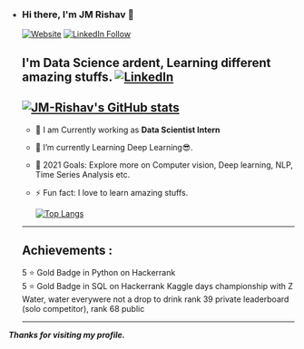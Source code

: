 - ### Hi there, I'm JM Rishav 👋

  [![Website](https://img.shields.io/badge/JM--Rishav-IN-brightgreen)](https://www.linkedin.com/in/rishav-kumar-b9b856171/)
  [![LinkedIn Follow](https://img.shields.io/badge/Follow%20JM__Rishav-IN-blue)](https://twitter.com/intent/follow?original_referer=https%3A%2F%2Fgithub.com%2FcodeSTACKr&screen_name=codeSTACKr)

  ## I'm Data Science ardent, Learning different amazing stuffs. [![LinkedIn](https://img.shields.io/badge/linkedin-%230077B5.svg?style=for-the-badge&logo=linkedin&logoColor=white)](https://www.linkedin.com/in/rishav-kumar-b9b856171/)
    [![JM-Rishav's GitHub stats](https://github-readme-stats.vercel.app/api?username=JM-Rishav&show_icons=true&theme=algolia)](https://github.com/JM-Rishav/github-readme-stats)
  ---

  * 🔭 I am Currently working as **Data Scientist Intern** 
  
  - 🌱 I’m currently Learning Deep Learning😎.
  
  - 🥅 2021 Goals: Explore more on Computer vision, Deep learning, NLP, Time Series Analysis etc.

  - ⚡ Fun fact: I love to learn amazing stuffs.
  
    [![Top Langs](https://github-readme-stats.vercel.app/api/top-langs/?username=JM-Rishav&langs_count=5&theme=algolia)](https://github.com/anuraghazra/github-readme-stats)

  ---

  ## Achievements :
    
  5 ⭐ Gold Badge in Python on Hackerrank </br>
  5 ⭐ Gold Badge in SQL on Hackerrank
  Kaggle days championship with Z
      Water, water everywere not a drop to drink 
      rank 39 private leaderboard (solo competitor), rank 68 public

  ---







***Thanks for visiting my profile.***






<!--
**JM-Rishav/JM-Rishav** is a ✨ _special_ ✨ repository because its `README.md` (this file) appears on your GitHub profile.

Here are some ideas to get you started:


- 🔭 I’m currently working on ...
- 🌱 I’m currently learning ...
- 👯 I’m looking to collaborate on ...
- 🤔 I’m looking for help with ...
- 💬 Ask me about ...
- 📫 How to reach me: ...
- 😄 Pronouns: ...
- ⚡ Fun fact: ...

  ## Languages and Tools :
  
  <img align="left" alt="Python" width="26px" src="https://raw.githubusercontent.com/github/explore/80688e429a7d4ef2fca1e82350fe8e3517d3494d/topics/python/python.png" />
  <img align="left" alt="HTML5" width="26px" src="https://raw.githubusercontent.com/github/explore/80688e429a7d4ef2fca1e82350fe8e3517d3494d/topics/html/html.png" />
  <img align="left" alt="CSS3" width="26px" src="https://raw.githubusercontent.com/github/explore/80688e429a7d4ef2fca1e82350fe8e3517d3494d/topics/css/css.png" />
  <img align="left" alt="SQL" width="26px" src="https://raw.githubusercontent.com/github/explore/80688e429a7d4ef2fca1e82350fe8e3517d3494d/topics/sql/sql.png" />
  <img align="left" alt="MySQL" width="26px" src="https://raw.githubusercontent.com/github/explore/80688e429a7d4ef2fca1e82350fe8e3517d3494d/topics/mysql/mysql.png" />
  <img align="left" alt="MongoDB" width="26px" src="https://raw.githubusercontent.com/github/explore/80688e429a7d4ef2fca1e82350fe8e3517d3494d/topics/mongodb/mongodb.png" />
  <img align="left" alt="Git" width="26px" src="https://raw.githubusercontent.com/github/explore/80688e429a7d4ef2fca1e82350fe8e3517d3494d/topics/git/git.png" />
  <img align="left" alt="GitHub" width="26px" src="https://raw.githubusercontent.com/github/explore/78df643247d429f6cc873026c0622819ad797942/topics/github/github.png" />
  <img align="left" alt="C" width="26px" src="https://raw.githubusercontent.com/github/explore/80688e429a7d4ef2fca1e82350fe8e3517d3494d/topics/c/c.png" />
  <img align="left" alt="Java" width="26px" src="https://raw.githubusercontent.com/github/explore/80688e429a7d4ef2fca1e82350fe8e3517d3494d/topics/java/java.png" />
  <img align="left" alt="Tensorflow" width="26px"src="https://raw.githubusercontent.com/github/explore/80688e429a7d4ef2fca1e82350fe8e3517d3494d/topics/tensorflow/tensorflow.png" />

-->
